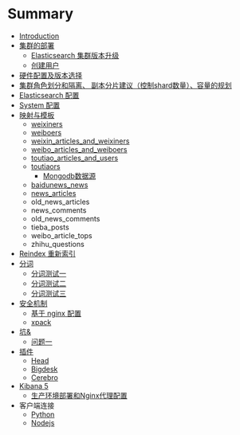 # Summary

* [Introduction](README.md)
* [集群的部署](chapter1.md)
  * [Elasticsearch 集群版本升级](chapter1/elasticsearch-ji-qun-ban-ben-sheng-ji.md)
  * [创建用户](chapter1/chuang-jian-yong-hu.md)
* [硬件配置及版本选择](ying-jian-pei-zhi-ji-ban-ben-xuan-ze.md)
* [集群角色划分和隔离、 副本分片建议（控制shard数量）、容量的规划](ji-qun-jiao-se-hua-fen-he-ge-li-3001-fu-ben-fen-pian-jian-yi-ff08-kong-zhi-shard-shu-liang-ff09-3001-rong-liang-de-gui-hua.md)
* [Elasticsearch 配置](elasticsearch-pei-zhi.md)
* [System 配置](system-pei-zhi.md)
* [映射与模板](ying-she-yu-mo-ban.md)
  * [weixiners](ying-she-yu-mo-ban/weixiners.md)
  * [weiboers](ying-she-yu-mo-ban/weiboers.md)
  * [weixin\_articles\_and\_weixiners](ying-she-yu-mo-ban/weixinarticles-and-weixiners.md)
  * [weibo\_articles\_and\_weiboers](ying-she-yu-mo-ban/weiboarticles-and-weiboers.md)
  * [toutiao\_articles\_and\_users](ying-she-yu-mo-ban/toutiaoarticles-and-users.md)
  * [toutiaors](ying-she-yu-mo-ban/toutiaousers.md)
    * [Mongodb数据源](ying-she-yu-mo-ban/toutiaousers/mongodbshu-ju-yuan.md)
  * [baidunews\_news](ying-she-yu-mo-ban/baidunews.md)
  * [news\_articles](ying-she-yu-mo-ban/newsarticles.md)
  * old\_news\_articles
  * news\_comments
  * old\_news\_comments
  * tieba\_posts
  * weibo\_article\_tops
  * zhihu\_questions
* [Reindex 重新索引](reindexff08-zhong-xin-suo-yin-ff09.md)
* [分词](fen-ci.md)
  * [分词测试一](fen-ci/ce-shi-yi.md)
  * [分词测试二](fen-ci/fen-ci-ce-shi-er.md)
  * [分词测试三](fen-ci/fen-ci-ce-shi-san.md)
* [安全机制](an-quan-ji-zhi.md)
  * [基于 nginx 配置](an-quan-ji-zhi/ji-yu-nginx-pei-zhi.md)
  * [xpack](an-quan-ji-zhi/xpack.md)
* [坑&](575126.md)
  * [问题一](575126/wen-ti-yi.md)
* [插件](cha-jian.md)
  * [Head](cha-jian/head.md)
  * [Bigdesk](cha-jian/bigdesk.md)
  * [Cerebro](cha-jian/cerebro.md)
* [Kibana 5](kibana-5.md)
  * [生产环境部署和Nginx代理配置](kibana-5/an-zhuang-he-nginx-dai-li-pei-zhi.md)
* 客户端连接
  * [Python](python.md)
  * [Nodejs](nodejs.md)

